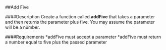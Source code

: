 ##Add Five

####Description
Create a function called **addFive** that takes a parameter and then returns the parameter plus five. You may assume the parameter will be a number.

####Requirements
*addFive must accept a parameter
*addFive must return a number equal to five plus the passed parameter